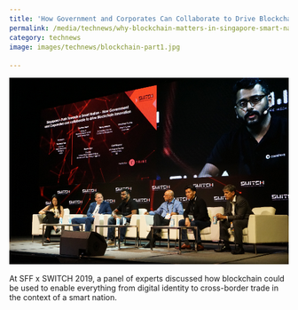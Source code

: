 ```yaml
---
title: 'How Government and Corporates Can Collaborate to Drive Blockchain innovation'
permalink: /media/technews/why-blockchain-matters-in-singapore-smart-nation
category: technews
image: images/technews/blockchain-part1.jpg

---
```



![Why blockchain matters in Singapore's Smart Nation](/images/technews/blockchain-part1.jpg)

At SFF x SWITCH 2019, a panel of experts discussed how blockchain could be used to enable everything from digital identity to cross-border trade in the context of a smart nation.

